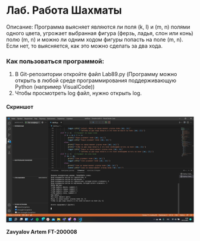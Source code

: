 # Лаб. Работа Шахматы
Описание:
Программа выясняет являются ли поля (k, I) и (m, n) полями одного цвета,
угрожает выбранная фигура (ферзь, ладья, слон или конь) полю (m, n) 
и можно ли одним ходом фигуры попасть на поле (m, n). 
Если нет, то выясняется, как это можно сделать за два хода.

### Как пользоваться программой:
1. В Git-репозитории откройте файл Lab89.py
(Программу можно открыть в любой среде программирования поддерживающую Python (например VisualCode))
2. Чтобы просмотреть log файл, нужно открыть log.
#### Скриншот
![Alt-текст](https://github.com/destroysus/ZavyalovLab8-9/blob/main/FjToe60NEWg.jpg "Скриншот программы")


**Zavyalov Artem FT-200008**
